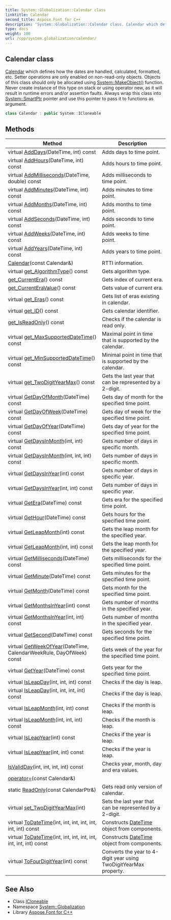```yaml
---
title: System::Globalization::Calendar class
linktitle: Calendar
second_title: Aspose.Font for C++
description: 'System::Globalization::Calendar class. Calendar which defines how the dates are handled, calculated, formatted, etc. Setter operations are only enabled on non-read-only objects. Objects of this class should only be allocated using System::MakeObject() function. Never create instance of this type on stack or using operator new, as it will result in runtime errors and/or assertion faults. Always wrap this class into System::SmartPtr pointer and use this pointer to pass it to functions as argument in C++.'
type: docs
weight: 100
url: /cpp/system.globalization/calendar/
---
```

## Calendar class


[Calendar](./) which defines how the dates are handled, calculated, formatted, etc. Setter operations are only enabled on non-read-only objects. Objects of this class should only be allocated using [System::MakeObject()](../../system/makeobject/) function. Never create instance of this type on stack or using operator new, as it will result in runtime errors and/or assertion faults. Always wrap this class into [System::SmartPtr](../../system/smartptr/) pointer and use this pointer to pass it to functions as argument.

```cpp
class Calendar : public System::ICloneable
```

## Methods

| Method | Description |
| --- | --- |
| virtual [AddDays](./adddays/)(DateTime, int) const | Adds days to time point. |
| virtual [AddHours](./addhours/)(DateTime, int) const | Adds hours to time point. |
| virtual [AddMilliseconds](./addmilliseconds/)(DateTime, double) const | Adds milliseconds to time point. |
| virtual [AddMinutes](./addminutes/)(DateTime, int) const | Adds minutes to time point. |
| virtual [AddMonths](./addmonths/)(DateTime, int) const | Adds months to time point. |
| virtual [AddSeconds](./addseconds/)(DateTime, int) const | Adds seconds to time point. |
| virtual [AddWeeks](./addweeks/)(DateTime, int) const | Adds weeks to time point. |
| virtual [AddYears](./addyears/)(DateTime, int) const | Adds years to time point. |
| [Calendar](./calendar/)(const Calendar\&) | RTTI information. |
| virtual [get_AlgorithmType](./get_algorithmtype/)() const | Gets algorithm type. |
| [get_CurrentEra](./get_currentera/)() const | Gets index of current era. |
| [get_CurrentEraValue](./get_currenteravalue/)() const | Gets value of current era. |
| virtual [get_Eras](./get_eras/)() const | Gets list of eras existing in calendar. |
| virtual [get_ID](./get_id/)() const | Gets calendar identifier. |
| [get_IsReadOnly](./get_isreadonly/)() const | Checks if the calendar is read only. |
| virtual [get_MaxSupportedDateTime](./get_maxsupporteddatetime/)() const | Maximal point in time that is supported by the calendar. |
| virtual [get_MinSupportedDateTime](./get_minsupporteddatetime/)() const | Minimal point in time that is supported by the calendar. |
| virtual [get_TwoDigitYearMax](./get_twodigityearmax/)() const | Gets the last year that can be represented by a 2-digit. |
| virtual [GetDayOfMonth](./getdayofmonth/)(DateTime) const | Gets day of month for the specified time point. |
| virtual [GetDayOfWeek](./getdayofweek/)(DateTime) const | Gets day of week for the specified time point. |
| virtual [GetDayOfYear](./getdayofyear/)(DateTime) const | Gets day of year for the specified time point. |
| virtual [GetDaysInMonth](./getdaysinmonth/)(int, int) const | Gets number of days in specific month. |
| virtual [GetDaysInMonth](./getdaysinmonth/)(int, int, int) const | Gets number of days in specific month. |
| virtual [GetDaysInYear](./getdaysinyear/)(int) const | Gets number of days in specific year. |
| virtual [GetDaysInYear](./getdaysinyear/)(int, int) const | Gets number of days in specific year. |
| virtual [GetEra](./getera/)(DateTime) const | Gets era for the specified time point. |
| virtual [GetHour](./gethour/)(DateTime) const | Gets hours for the specified time point. |
| virtual [GetLeapMonth](./getleapmonth/)(int) const | Gets the leap month for the specified year. |
| virtual [GetLeapMonth](./getleapmonth/)(int, int) const | Gets the leap month for the specified year. |
| virtual [GetMilliseconds](./getmilliseconds/)(DateTime) const | Gets milliseconds for the specified time point. |
| virtual [GetMinute](./getminute/)(DateTime) const | Gets minutes for the specified time point. |
| virtual [GetMonth](./getmonth/)(DateTime) const | Gets month for the specified time point. |
| virtual [GetMonthsInYear](./getmonthsinyear/)(int) const | Gets number of months in the specified year. |
| virtual [GetMonthsInYear](./getmonthsinyear/)(int, int) const | Gets number of months in the specified year. |
| virtual [GetSecond](./getsecond/)(DateTime) const | Gets seconds for the specified time point. |
| virtual [GetWeekOfYear](./getweekofyear/)(DateTime, CalendarWeekRule, DayOfWeek) const | Gets week of the year for the specified time point. |
| virtual [GetYear](./getyear/)(DateTime) const | Gets year for the specified time point. |
| virtual [IsLeapDay](./isleapday/)(int, int, int) const | Checks if the day is leap. |
| virtual [IsLeapDay](./isleapday/)(int, int, int, int) const | Checks if the day is leap. |
| virtual [IsLeapMonth](./isleapmonth/)(int, int) const | Checks if the month is leap. |
| virtual [IsLeapMonth](./isleapmonth/)(int, int, int) const | Checks if the month is leap. |
| virtual [IsLeapYear](./isleapyear/)(int) const | Checks if the year is leap. |
| virtual [IsLeapYear](./isleapyear/)(int, int) const | Checks if the year is leap. |
| [IsValidDay](./isvalidday/)(int, int, int, int) const | Checks year, month, day and era values. |
| [operator=](./operator=/)(const Calendar\&) |  |
| static [ReadOnly](./readonly/)(const CalendarPtr\&) | Gets read only version of calendar. |
| virtual [set_TwoDigitYearMax](./set_twodigityearmax/)(int) | Sets the last year that can be represented by a 2-digit. |
| virtual [ToDateTime](./todatetime/)(int, int, int, int, int, int, int) const | Constructs [DateTime](../../system/datetime/) object from components. |
| virtual [ToDateTime](./todatetime/)(int, int, int, int, int, int, int, int) const | Constructs [DateTime](../../system/datetime/) object from components. |
| virtual [ToFourDigitYear](./tofourdigityear/)(int) const | Converts the year to 4-digit year using TwoDigitYearMax property. |
## See Also

* Class [ICloneable](../../system/icloneable/)
* Namespace [System::Globalization](../)
* Library [Aspose.Font for C++](../../)
